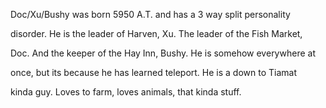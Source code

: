 Doc/Xu/Bushy was born 5950 A.T. and has a 3 way split personality

disorder. He is the leader of Harven, Xu. The leader of the Fish Market,

Doc. And the keeper of the Hay Inn, Bushy. He is somehow everywhere at

once, but its because he has learned teleport. He is a down to Tiamat

kinda guy. Loves to farm, loves animals, that kinda stuff.

